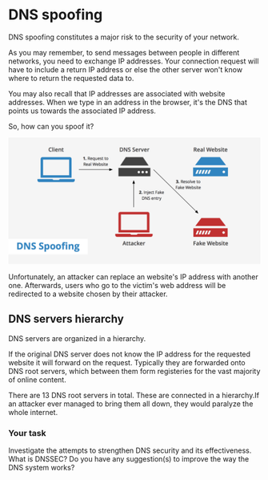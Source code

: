 # DNS spoofing

DNS spoofing constitutes a major risk to the security of your network.


As you may remember, to send messages between people in different networks, you need to exchange IP addresses. Your connection request will have to include a return IP address or else the other server won't know where to return the requested data to.

You may also recall that IP addresses are associated with website addresses.  When we type in an address in the browser, it's the DNS that points us towards the associated IP address.  


So, how can you spoof it?


![GitHub Logo](./images/dns-spoofing.png)
<!--- (source: https://www.keycdn.com/support/dns-spoofing/) -->

Unfortunately, an attacker can replace an website's IP address with another one. Afterwards, users who go to the victim's web address will be redirected to a website chosen by their attacker.

## DNS servers hierarchy

DNS servers are organized in a hierarchy.

If the original DNS server does not know the IP address for the requested website it will forward on the request.  Typically they are forwarded onto DNS root servers, which between them form registeries for the vast majority of online content.

There are 13 DNS root servers in total. These are connected in a hierarchy.If an attacker ever managed to bring them all down, they would paralyze the whole internet.

### Your task
Investigate the attempts to strengthen DNS security and its effectiveness. What is DNSSEC? Do you have any suggestion(s) to improve the way the DNS system works?


